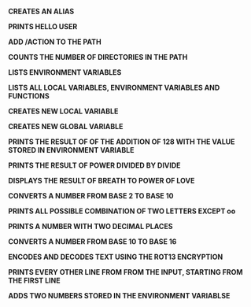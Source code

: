 **CREATES AN ALIAS**

**PRINTS HELLO USER**

**ADD /ACTION TO THE PATH**

**COUNTS THE NUMBER OF DIRECTORIES IN THE PATH**

**LISTS ENVIRONMENT VARIABLES**

**LISTS ALL LOCAL VARIABLES, ENVIRONMENT VARIABLES AND FUNCTIONS**

**CREATES NEW LOCAL VARIABLE**

**CREATES NEW GLOBAL VARIABLE**

**PRINTS THE RESULT OF OF THE ADDITION OF 128 WITH THE VALUE STORED IN ENVIRONMENT VARIABLE**

**PRINTS THE RESULT OF POWER DIVIDED BY DIVIDE**

**DISPLAYS THE RESULT OF BREATH TO POWER OF LOVE**

**CONVERTS A NUMBER FROM BASE 2 TO BASE 10**

**PRINTS ALL POSSIBLE COMBINATION OF TWO LETTERS EXCEPT oo**

**PRINTS A NUMBER WITH TWO DECIMAL PLACES**

**CONVERTS A NUMBER FROM BASE 10 TO BASE 16**

**ENCODES AND DECODES TEXT USING THE ROT13 ENCRYPTION**

**PRINTS EVERY OTHER LINE FROM FROM THE INPUT, STARTING FROM THE FIRST LINE**

**ADDS TWO NUMBERS STORED IN THE ENVIRONMENT VARIABLSE**
